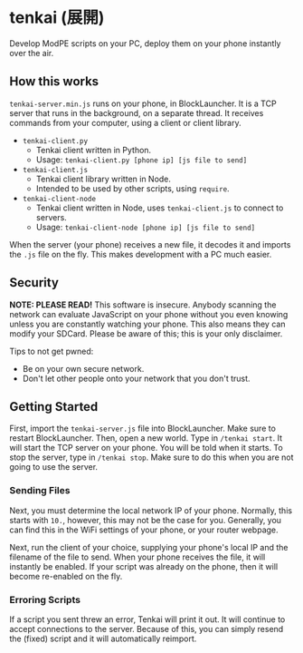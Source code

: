 # tenkai (展開)

Develop ModPE scripts on your PC, deploy them on your phone instantly over the air.

## How this works

`tenkai-server.min.js` runs on your phone, in BlockLauncher. It is a TCP server that runs in the background, on a separate thread.
It receives commands from your computer, using a client or client library.

- `tenkai-client.py`
	- Tenkai client written in Python.
	- Usage: `tenkai-client.py [phone ip] [js file to send]`
- `tenkai-client.js`
    - Tenkai client library written in Node.
    - Intended to be used by other scripts, using `require`.
- `tenkai-client-node`
    - Tenkai client written in Node, uses `tenkai-client.js` to connect to servers.
    - Usage: `tenkai-client-node [phone ip] [js file to send]` 

When the server (your phone) receives a new file, it decodes it and imports the `.js` file on the fly.
This makes development with a PC much easier.

## Security

**NOTE: PLEASE READ!** This software is insecure. Anybody scanning the network can evaluate JavaScript on your phone without you even knowing unless you are constantly watching your phone. This also means they can modify your SDCard. Please be aware of this; this is your only disclaimer.

Tips to not get pwned:

- Be on your own secure network.
- Don't let other people onto your network that you don't trust.

## Getting Started

First, import the `tenkai-server.js` file into BlockLauncher. Make sure to restart BlockLauncher. Then, open a new world. Type in `/tenkai start`. It will start the TCP server on your phone. You will be told when it starts. To stop the server, type in `/tenkai stop`. Make sure to do this when you are not going to use the server.

### Sending Files

Next, you must determine the local network IP of your phone. Normally, this starts with `10.`, however, this may not be the case for you. Generally, you can find this in the WiFi settings of your phone, or your router webpage.

Next, run the client of your choice, supplying your phone's local IP and the filename of the file to send. When your phone receives the file, it will instantly be enabled. If your script was already on the phone, then it will become re-enabled on the fly.

### Erroring Scripts

If a script you sent threw an error, Tenkai will print it out. It will continue to accept connections to the server. Because of this, you can simply resend the (fixed) script and it will automatically reimport.
